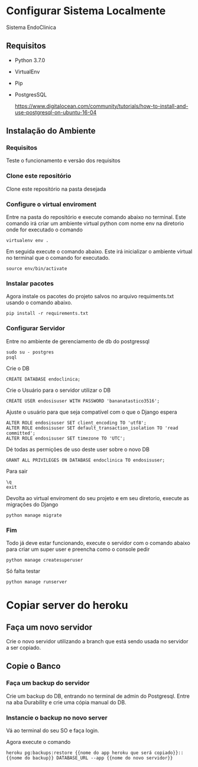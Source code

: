 # Configurar Sistema Localmente
Sistema EndoClinica


## Requisitos
- Python 3.7.0
- VirtualEnv
- Pip
- PostgresSQL
  
  https://www.digitalocean.com/community/tutorials/how-to-install-and-use-postgresql-on-ubuntu-16-04

## Instalação do Ambiente

### Requisitos
  Teste o funcionamento e versão dos requisitos
  
### Clone este repositório
  Clone este repositório na pasta desejada
  
### Configure o virtual enviroment
  Entre na pasta do repositório e execute comando abaixo no terminal. Este comando irá criar um ambiente virtual python com nome env na diretorio onde for executado o comando
  ```
  virtualenv env .
  ```
  
  Em seguida execute o comando abaixo. Este irá inicializar o ambiente virtual no terminal que o comando for executado.
  ```
  source env/bin/activate
  ```
  
### Instalar pacotes
  Agora instale os pacotes do projeto salvos no arquivo requiments.txt usando o comando abaixo.
  ```
  pip install -r requirements.txt
  ```
  
### Configurar Servidor
  Entre no ambiente de gerenciamento de db do postgressql
  ```
  sudo su - postgres
  psql
  ```
  
  Crie o DB
  ```
  CREATE DATABASE endoclinica;
  ```
  
  Crie o Usuário para o servidor utilizar o DB
  ```
  CREATE USER endosisuser WITH PASSWORD 'bananatastico3516';
  ```
  
  Ajuste o usuário para que seja compatível com o que o Django espera
  ```
  ALTER ROLE endosisuser SET client_encoding TO 'utf8';
  ALTER ROLE endosisuser SET default_transaction_isolation TO 'read committed';
  ALTER ROLE endosisuser SET timezone TO 'UTC';
  ```
  
  Dé todas as permições de uso deste user sobre o novo DB
  ```
  GRANT ALL PRIVILEGES ON DATABASE endoclinica TO endosisuser;
  ```
  
  Para sair
  ```
  \q
  exit
  ```
  Devolta ao virtual enviroment do seu projeto e em seu diretorio, execute as migrações do Django
  ```
  python manage migrate
  ```
  
### Fim
  Todo já deve estar funcionando, execute o servidor com o comando abaixo para criar um super user e preencha como o console pedir
  ```
  python manage createsuperuser
  ```
  Só falta testar
  ```
  python manage runserver
  ```
  
# Copiar server do heroku


## Faça um novo servidor
Crie o novo servidor utilizando a branch que está sendo usada no servidor a ser copiado.
  
## Copie o Banco
### Faça um backup do servidor
Crie um backup do DB, entrando no terminal de admin do Postgresql. Entre na aba Durability e crie uma cópia manual do DB.
    
### Instancie o backup no novo server
    
Vá ao terminal do seu SO e faça login.
    
Agora execute o comando
    
```
heroku pg:backups:restore {{nome do app heroku que será copiado}}::{{nome do backup}} DATABASE_URL --app {{nome do novo servidor}}
```
